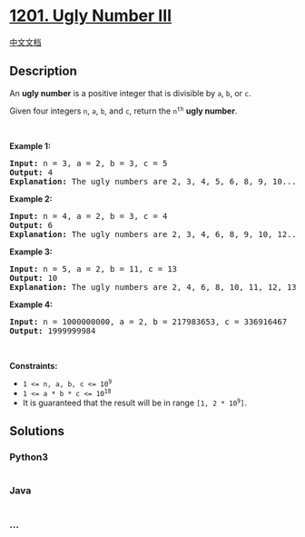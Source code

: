 # [1201. Ugly Number III](https://leetcode.com/problems/ugly-number-iii)

[中文文档](/solution/1200-1299/1201.Ugly%20Number%20III/README.md)

## Description

<p>An <strong>ugly number</strong> is a positive integer that is divisible by <code>a</code>, <code>b</code>, or <code>c</code>.</p>

<p>Given four integers <code>n</code>, <code>a</code>, <code>b</code>, and <code>c</code>, return the <code>n<sup>th</sup></code> <strong>ugly number</strong>.</p>

<p>&nbsp;</p>
<p><strong>Example 1:</strong></p>

<pre>
<strong>Input:</strong> n = 3, a = 2, b = 3, c = 5
<strong>Output:</strong> 4
<strong>Explanation:</strong> The ugly numbers are 2, 3, 4, 5, 6, 8, 9, 10... The 3rd is 4.
</pre>

<p><strong>Example 2:</strong></p>

<pre>
<strong>Input:</strong> n = 4, a = 2, b = 3, c = 4
<strong>Output:</strong> 6
<strong>Explanation:</strong> The ugly numbers are 2, 3, 4, 6, 8, 9, 10, 12... The 4th is 6.
</pre>

<p><strong>Example 3:</strong></p>

<pre>
<strong>Input:</strong> n = 5, a = 2, b = 11, c = 13
<strong>Output:</strong> 10
<strong>Explanation:</strong> The ugly numbers are 2, 4, 6, 8, 10, 11, 12, 13... The 5th is 10.
</pre>

<p><strong>Example 4:</strong></p>

<pre>
<strong>Input:</strong> n = 1000000000, a = 2, b = 217983653, c = 336916467
<strong>Output:</strong> 1999999984
</pre>

<p>&nbsp;</p>
<p><strong>Constraints:</strong></p>

<ul>
	<li><code>1 &lt;= n, a, b, c &lt;= 10<sup>9</sup></code></li>
	<li><code>1 &lt;= a * b * c &lt;= 10<sup>18</sup></code></li>
	<li>It is guaranteed that the result will be in range <code>[1, 2 * 10<sup>9</sup>]</code>.</li>
</ul>


## Solutions

<!-- tabs:start -->

### **Python3**

```python

```

### **Java**

```java

```

### **...**

```

```

<!-- tabs:end -->
